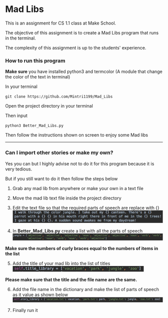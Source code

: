 # Mad Libs 

This is an assignment for CS 1.1 class at Make School.

The objective of this assignment is to create a Mad Libs program that runs in the terminal. 

The complexity of this assignment is up to the students' experience.

### How to run this program

**Make sure** you have installed python3 and termcolor (A module that change the color of the text in terminal)

In your terminal

`git clone https://github.com/Mintri1199/Mad_Libs`

Open the project directory in your terminal 

Then input

`python3 Better_Mad_Libs.py`

Then follow the instructions shown on screen to enjoy some Mad libs

---

### Can I import other stories or make my own?

Yes you can but I highly advise not to do it for this program because it is very tedious.

But if you still want to do it then follow the steps below

1. Grab any mad lib from anywhere or make your own in a text file

2. Move the mad lib text file inside the project directory

3. Edit the text file so that the required parts of speech are replace with {}
![alt text](https://github.com/Mintri1199/Mad_Libs/blob/master/images/editing_mad_lib.png)

4. In **Better_Mad_Libs.py** create a list with all the parts of speech 
![alt text](https://github.com/Mintri1199/Mad_Libs/blob/master/images/adding_part_of_speech.png)

**Make sure the numbers of curly braces equal to the numbers of items in the list**

5. Add the title of your mad lib into the list of titles 
![alt text](https://github.com/Mintri1199/Mad_Libs/blob/master/images/adding_title.png)

**Please make sure that the title and the file name are the same.**

6. Add the file name in the dictionary and make the list of parts of speech as it value as shown below
![alt text](https://github.com/Mintri1199/Mad_Libs/blob/master/images/adding_story.png)

7. Finally run it 





